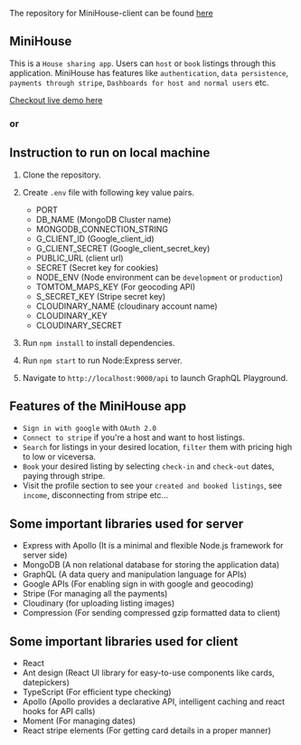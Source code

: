 The repository for MiniHouse-client can be found [here](https://github.com/abhishekjain35/Mini-house-client)
## MiniHouse
This is a `House sharing app`. Users can `host` or `book` listings through this application. MiniHouse has features like `authentication`, `data persistence`, `payments through stripe`, `Dashboards for host and normal users` etc.

[Checkout live demo here](https://minihouse.herokuapp.com/)

### or
## Instruction to run on local machine

1. Clone the repository.
2. Create `.env` file with following key value pairs.
    - PORT
    - DB_NAME (MongoDB Cluster name)
    - MONGODB_CONNECTION_STRING
    - G_CLIENT_ID (Google_client_id)
    - G_CLIENT_SECRET (Google_client_secret_key)
    - PUBLIC_URL (client url)
    - SECRET (Secret key for cookies)
    - NODE_ENV (Node environment can be `development` or `production`)
    - TOMTOM_MAPS_KEY (For geocoding API)
    - S_SECRET_KEY (Stripe secret key)
    - CLOUDINARY_NAME (cloudinary account name)
    - CLOUDINARY_KEY
    - CLOUDINARY_SECRET

3. Run `npm install` to install dependencies.
4. Run `npm start` to run Node:Express server.
5. Navigate to `http://localhost:9000/api` to launch GraphQL Playground.

## Features of the MiniHouse app
- `Sign in with google` with `OAuth 2.0`
- `Connect to stripe` if you're a host and want to host listings.
- `Search` for listings in your desired location, `filter` them with pricing high to low or viceversa.
- `Book` your desired listing by selecting `check-in` and `check-out` dates, paying through stripe.
- Visit the profile section to see your `created and booked listings`, see `income`, disconnecting from stripe etc...

## Some important libraries used for server

- Express with Apollo (It is a minimal and flexible Node.js framework for server side)
- MongoDB (A non relational database for storing the application data)
- GraphQL (A data query and manipulation language for APIs)
- Google APIs (For enabling sign in with google and geocoding)
- Stripe (For managing all the payments)
- Cloudinary (for uploading listing images)
- Compression (For sending compressed gzip formatted data to client)

## Some important libraries used for client

- React
- Ant design (React UI library for easy-to-use components like cards, datepickers)
- TypeScript (For efficient type checking)
- Apollo (Apollo provides a declarative API, intelligent caching and react hooks for API calls)
- Moment (For managing dates)
- React stripe elements (For getting card details in a proper manner)
